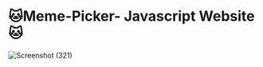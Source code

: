 # 🐱Meme-Picker- Javascript Website 🐱

![Screenshot (321)](https://user-images.githubusercontent.com/105481951/225194386-bd9a064a-8258-49df-8f8a-c0b37cc3d40c.png)
